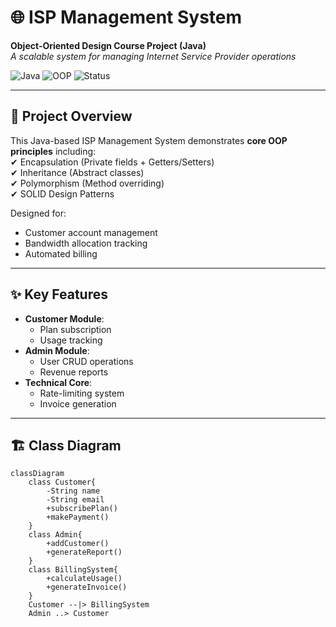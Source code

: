 # 🌐 ISP Management System  
**Object-Oriented Design Course Project (Java)**  
*A scalable system for managing Internet Service Provider operations*  

![Java](https://img.shields.io/badge/Java-11%2B-orange)
![OOP](https://img.shields.io/badge/Design-Object_Oriented-brightgreen)
![Status](https://img.shields.io/badge/Status-Active-success)

---

## 🚀 Project Overview  
This Java-based ISP Management System demonstrates **core OOP principles** including:  
✔ Encapsulation (Private fields + Getters/Setters)  
✔ Inheritance (Abstract classes)  
✔ Polymorphism (Method overriding)  
✔ SOLID Design Patterns  

Designed for:  
- Customer account management  
- Bandwidth allocation tracking  
- Automated billing  

---

## ✨ Key Features  
- **Customer Module**:  
  - Plan subscription  
  - Usage tracking  
- **Admin Module**:  
  - User CRUD operations  
  - Revenue reports  
- **Technical Core**:  
  - Rate-limiting system  
  - Invoice generation  

---

## 🏗 Class Diagram  
```mermaid
classDiagram
    class Customer{
        -String name
        -String email
        +subscribePlan()
        +makePayment()
    }
    class Admin{
        +addCustomer()
        +generateReport()
    }
    class BillingSystem{
        +calculateUsage()
        +generateInvoice()
    }
    Customer --|> BillingSystem
    Admin ..> Customer
